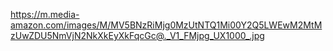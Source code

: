 https://m.media-amazon.com/images/M/MV5BNzRiMjg0MzUtNTQ1Mi00Y2Q5LWEwM2MtMzUwZDU5NmVjN2NkXkEyXkFqcGc@._V1_FMjpg_UX1000_.jpg
